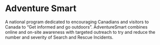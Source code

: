 # Adventure Smart

A national program dedicated to encouraging Canadians and visitors to Canada to “Get informed and go outdoors”. AdventureSmart combines online and on-site awareness with targeted outreach to try and reduce the number and severity of Search and Rescue Incidents.